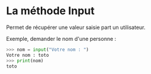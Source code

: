 # La méthode Input
Permet de récupérer une valeur saisie part un utilisateur.

Exemple, demander le nom d'une personne :

```python
>>> nom = input("Votre nom : ")
Votre nom : toto
>>> print(nom)
toto

```

```python

```

```python

```
